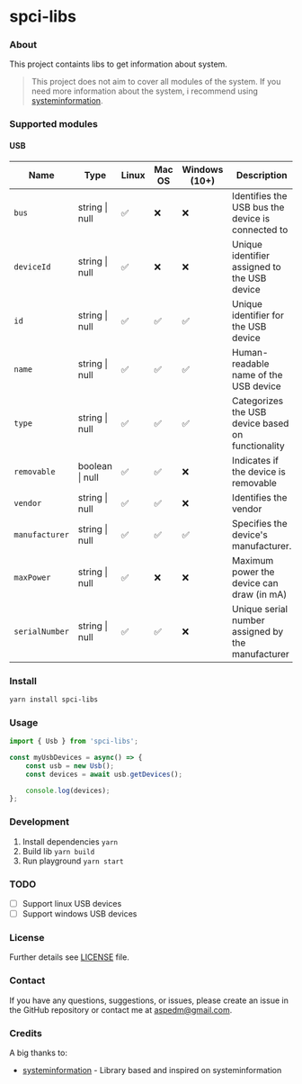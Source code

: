 # spci-libs

### About
This project containts libs to get information about system.

> This project does not aim to cover all modules of the system. If you need more information about the system, i recommend using [systeminformation](https://github.com/sebhildebrandt/systeminformation).

### Supported modules

#### USB
| Name          | Type            | Linux | Mac OS | Windows (10+) | Description                                       |
|---------------|-----------------|-------|--------|---------------|---------------------------------------------------|
|`bus`          | string \| null  | ✅    | ❌      | ❌            | Identifies the USB bus the device is connected to |
|`deviceId`     | string \| null  | ✅    | ❌      | ❌            | Unique identifier assigned to the USB device      |
|`id`           | string \| null  | ✅    | ✅      | ✅            | Unique identifier for the USB device              |
|`name`         | string \| null  | ✅    | ✅      | ✅            | Human-readable name of the USB device             |
|`type`         | string \| null  | ✅    | ✅      | ✅            | Categorizes the USB device based on functionality |
|`removable`    | boolean \| null | ✅    | ✅      | ❌            | Indicates if the device is removable              |
|`vendor`       | string \| null  | ✅    | ✅      | ❌            | Identifies the vendor                             |
|`manufacturer` | string \| null  | ✅    | ✅      | ✅            | Specifies the device's manufacturer.              |
|`maxPower`     | string \| null  | ✅    | ❌      | ❌            | Maximum power the device can draw (in mA)         |
|`serialNumber` | string \| null  | ✅    | ✅      | ❌            | Unique serial number assigned by the manufacturer |

### Install
```sh
yarn install spci-libs
```

### Usage
```ts
import { Usb } from 'spci-libs';

const myUsbDevices = async() => {
    const usb = new Usb();
    const devices = await usb.getDevices();

    console.log(devices);
};
```

### Development
1. Install dependencies ```yarn```
2. Build lib ```yarn build```
3. Run playground ```yarn start```

### TODO
- [ ] Support linux USB devices
- [ ] Support windows USB devices

### License
Further details see [LICENSE](LICENSE) file.


### Contact
If you have any questions, suggestions, or issues, please create an issue in the GitHub repository or contact me at [aspedm@gmail.com](mailto:aspedm@gmail.com).


### Credits
A big thanks to:
- [systeminformation](https://github.com/sebhildebrandt/systeminformation) - Library based and inspired on systeminformation 